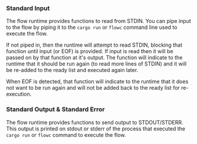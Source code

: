 ### Standard Input
The flow runtime provides functions to read from STDIN. You can pipe input to the flow by piping
it to the `cargo run` or `flowc` command line used to execute the flow.

If not piped in, then the runtime will attempt to read STDIN, blocking that function until input 
(or EOF) is provided. If input is read then it will be passed on by that function at it's output.
The function will indicate to the runtime that it should be run again (to read more lines of STDIN)
and it will be re-added to the ready list and executed again later.

When EOF is detected, that function will indicate to the runtime that it does not want to be run again
and will not be added back to the ready list for re-execution.

### Standard Output & Standard Error
The flow runtime provides functions to send output to STDOUT/STDERR. This output is printed on 
stdout or stderr of the process that executed the `cargo run` or `flowc` command to execute the flow.